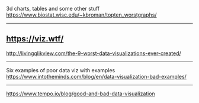 
3d charts, tables and some other stuff</br>
https://www.biostat.wisc.edu/~kbroman/topten_worstgraphs/</br>

---

https://viz.wtf/</br>
---

http://livingqlikview.com/the-9-worst-data-visualizations-ever-created/</br>

---
Six examples of poor data viz with examples</br>
https://www.intotheminds.com/blog/en/data-visualization-bad-examples/</br>

---
https://www.tempo.io/blog/good-and-bad-data-visualization</br>
